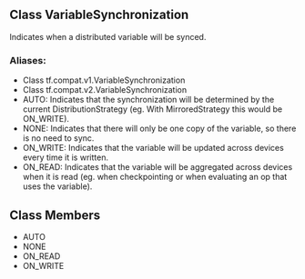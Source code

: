 ## Class VariableSynchronization
Indicates when a distributed variable will be synced.
### Aliases:
- Class tf.compat.v1.VariableSynchronization
- Class tf.compat.v2.VariableSynchronization
- AUTO: Indicates that the synchronization will be determined by the current DistributionStrategy (eg. With MirroredStrategy this would be ON_WRITE).
- NONE: Indicates that there will only be one copy of the variable, so there is no need to sync.
- ON_WRITE: Indicates that the variable will be updated across devices every time it is written.
- ON_READ: Indicates that the variable will be aggregated across devices when it is read (eg. when checkpointing or when evaluating an op that uses the variable).
## Class Members
- AUTO
- NONE
- ON_READ
- ON_WRITE
